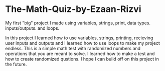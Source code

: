 # The-Math-Quiz-by-Ezaan-Rizvi
My first "big" project I made using variables, strings, print, data types. inputs/outputs. and loops. 

In this project I learned how to use variables, strings, printing, recieving user inputs and outputs and I learned how to use loops to make my project endless. This is a simple math test with randomized numbers and operations that you are meant to solve. I learned how to make a test and how to create randomized qustions. I hope I can build off on this project in the future. 
